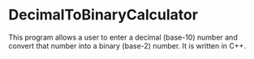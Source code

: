 # DecimalToBinaryCalculator
This program allows a user to enter a decimal (base-10) number and convert that number into a binary (base-2) number. It is written in C++.
